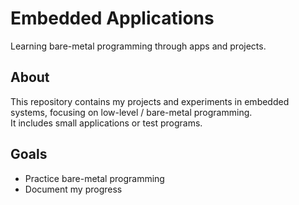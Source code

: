 # Embedded Applications

Learning bare-metal programming through apps and projects.

## About
This repository contains my projects and experiments in embedded systems, focusing on low-level / bare-metal programming.  
It includes small applications or test programs.

## Goals
- Practice bare-metal programming
- Document my progress
